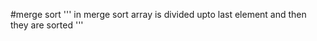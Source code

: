 #merge sort
'''
in merge sort array is divided upto last element and then they are sorted
'''







